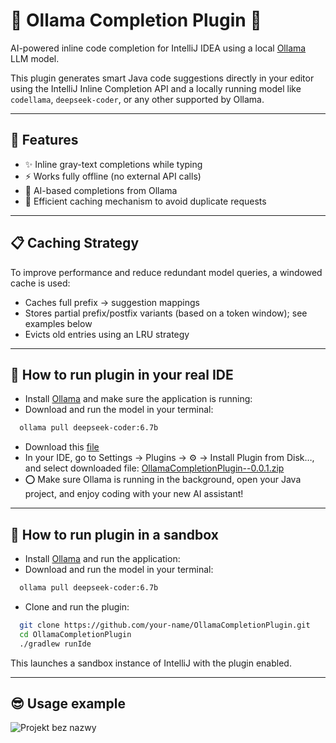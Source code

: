 <!-- Plugin description -->
# 🧠 Ollama Completion Plugin 🧠

AI-powered inline code completion for IntelliJ IDEA using a local [Ollama](https://ollama.com) LLM model.

This plugin generates smart Java code suggestions directly in your editor using the IntelliJ Inline Completion API and a locally running model like `codellama`, `deepseek-coder`, or any other supported by Ollama.

---

## 🚀 Features

- ✨ Inline gray-text completions while typing
- ⚡ Works fully offline (no external API calls)
- 🧠 AI-based completions from Ollama
- 🧾 Efficient caching mechanism to avoid duplicate requests

---
## 📋 Caching Strategy 

To improve performance and reduce redundant model queries, a windowed cache is used:
-	Caches full prefix → suggestion mappings
-	Stores partial prefix/postfix variants (based on a token window); see examples below
-	Evicts old entries using an LRU strategy

---

## 🔧 How to run plugin in your real IDE

- Install [Ollama](https://ollama.com) and make sure the application is running:
- Download and run the model in your terminal:
~~~ bash
  ollama pull deepseek-coder:6.7b
~~~

- Download this [file](https://github.com/AndreRab/OllamaCompletionPlugin/blob/main/plugin/OllamaCompletionPlugin--0.0.1.zip)
- In your IDE, go to Settings → Plugins → ⚙️ → Install Plugin from Disk…, and select downloaded file:
  [OllamaCompletionPlugin--0.0.1.zip](https://github.com/AndreRab/OllamaCompletionPlugin/blob/main/plugin/OllamaCompletionPlugin--0.0.1.zip) 
- ⭕️ Make sure Ollama is running in the background, open your Java project, and enjoy coding with your new AI assistant!

<!-- Plugin description end -->
---

## 🔧 How to run plugin in a sandbox

- Install [Ollama](https://ollama.com) and run the application:
- Download and run the model in your terminal:
~~~ bash
  ollama pull deepseek-coder:6.7b
~~~
- Clone and run the plugin:
~~~ bash
  git clone https://github.com/your-name/OllamaCompletionPlugin.git
  cd OllamaCompletionPlugin
  ./gradlew runIde
~~~ 
This launches a sandbox instance of IntelliJ with the plugin enabled.

---
## 😎 Usage example
![Projekt bez nazwy](https://github.com/user-attachments/assets/76d21ba3-9cb8-431a-a3c6-a2a604de1096)

